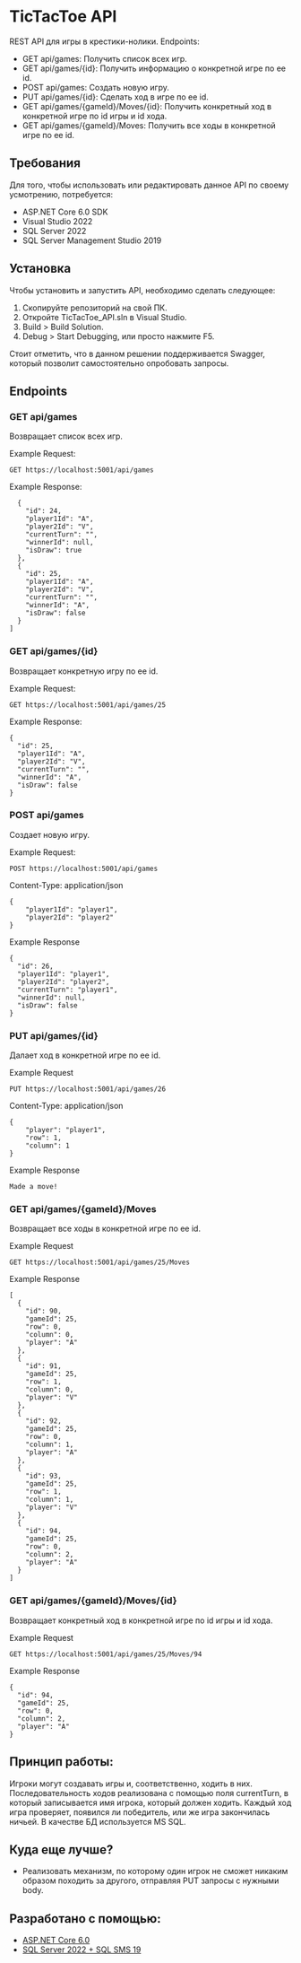 # TicTacToe API

REST API для игры в крестики-нолики. Endpoints:

* GET api/games: Получить список всех игр.
* GET api/games/{id}: Получить информацию о конкретной игре по ее id.
* POST api/games: Создать новую игру.
* PUT api/games/{id}: Сделать ход в игре по ее id.
* GET api/games/{gameId}/Moves/{id}: Получить конкретный ход в конкретной игре по id игры и id хода.
* GET api/games/{gameId}/Moves: Получить все ходы в конкретной игре по ее id.

## Требования
Для того, чтобы использовать или редактировать данное API по своему усмотрению, потребуется:

* ASP.NET Core 6.0 SDK
* Visual Studio 2022
* SQL Server 2022
* SQL Server Management Studio 2019

## Установка

Чтобы установить и запустить API, необходимо сделать следующее:

1. Скопируйте репозиторий на свой ПК.
2. Откройте TicTacToe_API.sln в Visual Studio.
3. Build > Build Solution.
4. Debug > Start Debugging, или просто нажмите F5.

Стоит отметить, что в данном решении поддерживается Swagger, который позволит самостоятельно опробовать запросы.

## Endpoints

### GET api/games

Возвращает список всех игр.

Example Request:

`GET https://localhost:5001/api/games`

Example Response:

```[
  {
    "id": 24,
    "player1Id": "A",
    "player2Id": "V",
    "currentTurn": "",
    "winnerId": null,
    "isDraw": true
  },
  {
    "id": 25,
    "player1Id": "A",
    "player2Id": "V",
    "currentTurn": "",
    "winnerId": "A",
    "isDraw": false
  }
]
```

### GET api/games/{id}

Возвращает конкретную игру по ее id.

Example Request:

`GET https://localhost:5001/api/games/25`

Example Response:

```
{
  "id": 25,
  "player1Id": "A",
  "player2Id": "V",
  "currentTurn": "",
  "winnerId": "A",
  "isDraw": false
}
```

### POST api/games

Создает новую игру.

Example Request:

` POST https://localhost:5001/api/games `

Content-Type: application/json

```
{
    "player1Id": "player1",
    "player2Id": "player2"
}
```

Example Response

```
{
  "id": 26,
  "player1Id": "player1",
  "player2Id": "player2",
  "currentTurn": "player1",
  "winnerId": null,
  "isDraw": false
}
```

### PUT api/games/{id}

Далает ход в конкретной игре по ее id.

Example Request

`PUT https://localhost:5001/api/games/26`

Content-Type: application/json

```
{
    "player": "player1",
    "row": 1,
    "column": 1
}
```

Example Response

`Made a move!`

### GET api/games/{gameId}/Moves

Возвращает все ходы в конкретной игре по ее id.

Example Request

`GET https://localhost:5001/api/games/25/Moves`

Example Response

```
[
  {
    "id": 90,
    "gameId": 25,
    "row": 0,
    "column": 0,
    "player": "A"
  },
  {
    "id": 91,
    "gameId": 25,
    "row": 1,
    "column": 0,
    "player": "V"
  },
  {
    "id": 92,
    "gameId": 25,
    "row": 0,
    "column": 1,
    "player": "A"
  },
  {
    "id": 93,
    "gameId": 25,
    "row": 1,
    "column": 1,
    "player": "V"
  },
  {
    "id": 94,
    "gameId": 25,
    "row": 0,
    "column": 2,
    "player": "A"
  }
]
```

### GET api/games/{gameId}/Moves/{id}

Возвращает конкретный ход в конкретной игре по id игры и id хода.

Example Request

`GET https://localhost:5001/api/games/25/Moves/94`

Example Response

```
{
  "id": 94,
  "gameId": 25,
  "row": 0,
  "column": 2,
  "player": "A"
}
```
## Принцип работы:

Игроки могут создавать игры и, соответственно, ходить в них. Последовательность ходов реализована с помощью поля currentTurn, в который записывается имя игрока, который должен ходить. Каждый ход игра проверяет, появился ли победитель, или же игра закончилась ничьей. В качестве БД используется MS SQL.

## Куда еще лучше?

* Реализовать механизм, по которому один игрок не сможет никаким образом походить за другого, отправляя PUT запросы с нужными body.

## Разработано с помощью:

* [ASP.NET Core 6.0](https://dotnet.microsoft.com)
* [SQL Server 2022 + SQL SMS 19](https://learn.microsoft.com/en-us/sql/ssms/sql-server-management-studio-ssms?view=sql-server-ver16)
